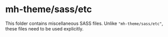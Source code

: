 # mh-theme/sass/etc

This folder contains miscellaneous SASS files. Unlike `"mh-theme/sass/etc"`, these files
need to be used explicitly.
